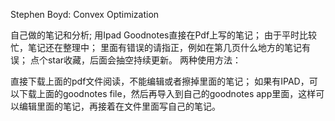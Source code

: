 Stephen Boyd: Convex Optimization

自己做的笔记和分析;
用Ipad Goodnotes直接在Pdf上写的笔记；
由于平时比较忙，笔记还在整理中；
里面有错误的请指正，例如在第几页什么地方的笔记有误；
点个star收藏，后面会抽空持续更新。
两种使用方法：

直接下载上面的pdf文件阅读，不能编辑或者擦掉里面的笔记；
如果有IPAD，可以下载上面的goodnotes file，然后再导入到自己的goodnotes app里面，这样可以编辑里面的笔记，再接着在文件里面写自己的笔记。
